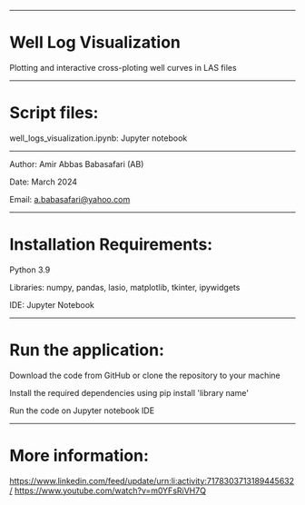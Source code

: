 --------------------------------------------------------------------------------------------------------------------------------------
# Well Log Visualization

Plotting and interactive cross-ploting well curves in LAS files

--------------------------------------------------------------------------------------------------------------------------------------
# Script files:

well_logs_visualization.ipynb: Jupyter notebook

--------------------------------------------------------------------------------------------------------------------------------------

Author: Amir Abbas Babasafari (AB)

Date: March 2024

Email: a.babasafari@yahoo.com

--------------------------------------------------------------------------------------------------------------------------------------
# Installation Requirements:

Python 3.9

Libraries: numpy, pandas, lasio, matplotlib, tkinter, ipywidgets

IDE: Jupyter Notebook

--------------------------------------------------------------------------------------------------------------------------------------
# Run the application:

Download the code from GitHub or clone the repository to your machine

Install the required dependencies using pip install 'library name'

Run the code on Jupyter notebook IDE

--------------------------------------------------------------------------------------------------------------------------------------
# More information:

https://www.linkedin.com/feed/update/urn:li:activity:7178303713189445632/
https://www.youtube.com/watch?v=m0YFsRiVH7Q
